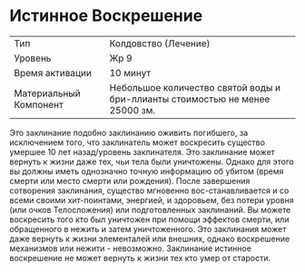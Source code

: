 # Истинное Воскрешение

| | |
|---|---|
|Тип|Колдовство (Лечение)|
|Уровень| Жр 9|
|Время активации| 10 минут|
|Материальный Компонент| Небольшое количество святой воды и бри-ллианты стоимостью не менее 25000 зм.|

Это заклинание подобно заклинанию
оживить погибшего, за исключением
того, что заклинатель может воскресить
существо умершее 10 лет назад/уровень
заклинателя. Это заклинание может
вернуть к жизни даже тех, чьи тела были
уничтожены. Однако для этого вы должны
иметь однозначно точную информацию
об убитом (время смерти или место
смерти или рождения).
После завершения сотворения заклинания, существо мгновенно вос-станавливается и со всеми своими хит-поинтами, энергией, и здоровьем, без потери
уровня (или очков Телосложения) или
подготовленных заклинаний.
Вы можете воскресить того кто был
уничтожен при помощи эффектов смерти, или обращенного в нежить и затем
уничтоженного. Это заклинания может
даже вернуть к жизни элементалей или
внешних, однако воскрешение механизмов или нежити - невозможно.
Заклинание истинное воскрешение
не может вернуть к жизни тех кто умер
от старости.

